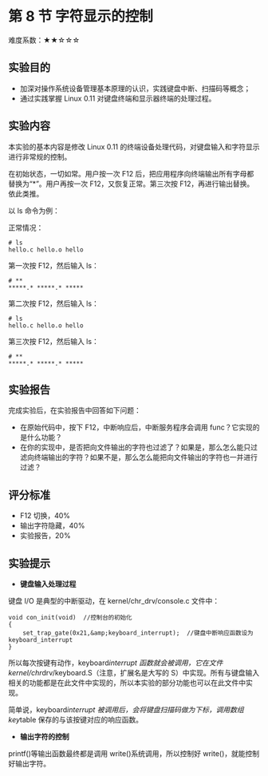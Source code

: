 # 第 8 节 字符显示的控制

难度系数：★★☆☆☆

## 实验目的

*   加深对操作系统设备管理基本原理的认识，实践键盘中断、扫描码等概念；
*   通过实践掌握 Linux 0.11 对键盘终端和显示器终端的处理过程。

## 实验内容

本实验的基本内容是修改 Linux 0.11 的终端设备处理代码，对键盘输入和字符显示进行非常规的控制。

在初始状态，一切如常。用户按一次 F12 后，把应用程序向终端输出所有字母都替换为“*”。用户再按一次 F12，又恢复正常。第三次按 F12，再进行输出替换。依此类推。

以 ls 命令为例：

正常情况：

```
# ls
hello.c hello.o hello 
```

第一次按 F12，然后输入 ls：

```
# **
*****.* *****.* ***** 
```

第二次按 F12，然后输入 ls：

```
# ls
hello.c hello.o hello 
```

第三次按 F12，然后输入 ls：

```
# **
*****.* *****.* ***** 
```

## 实验报告

完成实验后，在实验报告中回答如下问题：

*   在原始代码中，按下 F12，中断响应后，中断服务程序会调用 func？它实现的是什么功能？
*   在你的实现中，是否把向文件输出的字符也过滤了？如果是，那么怎么能只过滤向终端输出的字符？如果不是，那么怎么能把向文件输出的字符也一并进行过滤？

## 评分标准

*   F12 切换，40%
*   输出字符隐藏，40%
*   实验报告，20%

## 实验提示

*   **键盘输入处理过程**

键盘 I/O 是典型的中断驱动，在 kernel/chr_drv/console.c 文件中：

```
void con_init(void)  //控制台的初始化
{
    set_trap_gate(0x21,&amp;keyboard_interrupt);  //键盘中断响应函数设为 keyboard_interrupt
} 
```

所以每次按键有动作，keyboard*interrupt 函数就会被调用，它在文件 kernel/chr*drv/keyboard.S（注意，扩展名是大写的 S）中实现。所有与键盘输入相关的功能都是在此文件中实现的，所以本实验的部分功能也可以在此文件中实现。

简单说，keyboard*interrupt 被调用后，会将键盘扫描码做为下标，调用数组 key*table 保存的与该按键对应的响应函数。

*   **输出字符的控制**

printf()等输出函数最终都是调用 write()系统调用，所以控制好 write()，就能控制好输出字符。